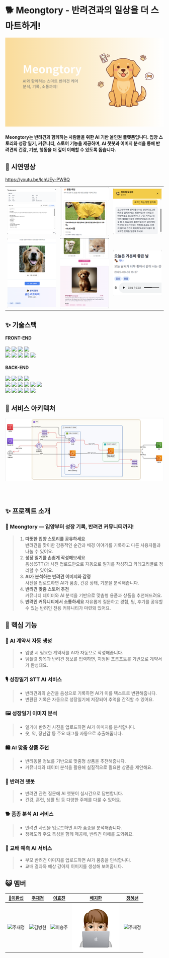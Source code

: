 # 🐕 Meongtory - 반려견과의 일상을 더 스마트하게!
![Meongtory 메인](./assets/main.png)
#### Meongtory는 반려견과 함께하는 사람들을 위한 AI 기반 올인원 플랫폼입니다. 입양 스토리와 성장 일기, 커뮤니티, 스토어 기능을 제공하며, AI 챗봇과 이미지 분석을 통해 반려견의 건강, 기분, 행동을 더 깊이 이해할 수 있도록 돕습니다.
## 🎥 시연영상

https://youtu.be/lchUEy-PWBQ

<table>
  <tr>
    <td><img src="./assets/ai계약서.png" alt="AI 입양 계약서 생성" width="200"/></td>
    <td><img src="./assets/ai맞춤상품추천.png" alt="AI 맞춤 상품 추천" width="200"/></td>
    <td><img src="./assets/챗봇.png" alt="AI 챗봇" width="200"/></td>
  </tr>
  <tr>
    <td><img src="./assets/품종분석.png" alt="반려견 품종 분석" width="200"/></td>
    <td><img src="./assets/교배.png" alt="반려견 교배 추천" width="200"/></td>
    <td><img src="./assets/성장일기stt.png" alt="성장 일기 STT 기록" width="200"/></td>
  </tr>
</table>


## ✨ 기술스택
#### FRONT-END
<img src="https://img.shields.io/badge/HTML-E34F26?style=for-the-badge&logo=HTML5&logoColor=white"/> <img src="https://img.shields.io/badge/styled components-DB7093?style=for-the-badge&logo=styled-components&logoColor=white"/> <img src="https://img.shields.io/badge/JavaScript-F7DF1E?style=for-the-badge&logo=JavaScript&logoColor=black"/> <img src="https://img.shields.io/badge/Redux Toolkit-764ABC?style=for-the-badge&logo=Redux&logoColor=white"/> <br> <img src="https://img.shields.io/badge/React-61DAFB?style=for-the-badge&logo=React&logoColor=black"/> <img src="https://img.shields.io/badge/Axios-5A29E4?style=for-the-badge&logo=Axios&logoColor=white"/> <img src="https://img.shields.io/badge/GitHub Actions-2088FF?style=for-the-badge&logo=GitHub Actions&logoColor=white"/> <img src="https://img.shields.io/badge/sockjs-333333?style=for-the-badge&logo=sockjs&logoColor=white"/> <img src="https://img.shields.io/badge/stomp-333333?style=for-the-badge&logo=stomp&logoColor=white"/>

#### BACK-END
<img src="https://img.shields.io/badge/Spring Boot-6DB33F?style=for-the-badge&logo=Spring Boot&logoColor=white"/> <img src="https://img.shields.io/badge/Spring Cloud-6DB33F?style=for-the-badge&logo=Spring&logoColor=white"/> <img src="https://img.shields.io/badge/Spring Security-6DB33F?style=for-the-badge&logo=Spring Security&logoColor=white"/> <img src="https://img.shields.io/badge/MySQL-4479A1?style=for-the-badge&logo=MySQL&logoColor=white"> <br> <img src="https://img.shields.io/badge/Amazon RDS-527FFF?style=for-the-badge&logo=Amazon RDS&logoColor=white"/> <img src="https://img.shields.io/badge/Amazon S3-569A31?style=for-the-badge&logo=Amazon S3&logoColor=white"/> 
<img src="https://img.shields.io/badge/Amazon EC2-FF9900?style=for-the-badge&logo=Amazon EC2&logoColor=white"/> <img src="https://img.shields.io/badge/sockjs-333333?style=for-the-badge&logo=sockjs&logoColor=white"/> <img src="https://img.shields.io/badge/stomp-333333?style=for-the-badge&logo=stomp&logoColor=white"/> <img src="https://img.shields.io/badge/GitHub Actions-2088FF?style=for-the-badge&logo=GitHub Actions&logoColor=white"/>
<br>
<img src="https://img.shields.io/badge/Appache Kafka-231F20?style=for-the-badge&logo=apachekafka&logoColor=white"/>
<img src="https://img.shields.io/badge/Kafka Connect-231F20?style=for-the-badge&logo=apachekafka&logoColor=white"/>
<img src="https://img.shields.io/badge/Docker-2496ED?style=for-the-badge&logo=docker&logoColor=white"/>
<img src="https://img.shields.io/badge/Grafana-F46800?style=for-the-badge&logo=grafana&logoColor=white"/>
<img src="https://img.shields.io/badge/Prometheus-E6522C?style=for-the-badge&logo=prometheus&logoColor=white"/>
## 🔧 서비스 아키텍처

![아키텍쳐](./assets/architecture.jpg)


<br>

<br>


## ✨ 프로젝트 소개
### 🐾 Meongtory — 입양부터 성장 기록, 반려견 커뮤니티까지!
>1. **따뜻한 입양 스토리를 공유하세요**  
   반려견을 맞이한 감동적인 순간과 배경 이야기를 기록하고 다른 사용자들과 나눌 수 있어요.
>2. **성장 일기를 손쉽게 작성해보세요**  
   음성(STT)과 사진 업로드만으로 자동으로 일기를 작성하고 카테고리별로 정리할 수 있어요.
>3. **AI가 분석하는 반려견 이미지와 감정**  
   사진을 업로드하면 AI가 품종, 건강 상태, 기분을 분석해줍니다.
>4. **반려견 맞춤 스토어 추천**  
   커뮤니티 데이터와 AI 분석을 기반으로 맞춤형 용품과 상품을 추천해드려요.
>5. **반려인 커뮤니티에서 소통하세요**
   자유롭게 질문하고 경험, 팁, 후기를 공유할 수 있는 반려인 전용 커뮤니티가 마련돼 있어요.


## 🌟 핵심 기능

### 📜 AI 계약서 자동 생성

> * 입양 시 필요한 계약서를 AI가 자동으로 작성해줍니다.
> * 템플릿 항목과 반려견 정보를 입력하면, 지정된 프롬프트를 기반으로 계약서가 완성돼요.

### 🎙 성장일기 STT AI 서비스

> * 반려견과의 순간을 음성으로 기록하면 AI가 이를 텍스트로 변환해줍니다.
> * 변환된 기록은 자동으로 성장일기에 저장되어 추억을 간직할 수 있어요.

### 🖼 성장일기 이미지 분석

> * 일기에 반려견 사진을 업로드하면 AI가 이미지를 분석합니다.
> * 옷, 약, 장난감 등 주요 태그를 자동으로 추출해줍니다.

### 🛍 AI 맞춤 상품 추천

> * 반려동물 정보를 기반으로 맞춤형 상품을 추천해줍니다.
> * 커뮤니티와 데이터 분석을 활용해 실질적으로 필요한 상품을 제안해요.

### 💬 반려견 챗봇

> *  반려견 관련 질문에 AI 챗봇이 실시간으로 답변합니다.
> *  건강, 훈련, 생활 팁 등 다양한 주제를 다룰 수 있어요.

### 🐕 품종 분석 AI 서비스

> *  반려견 사진을 업로드하면 AI가 품종을 분석해줍니다.
> *  정확도와 주요 특성을 함께 제공해, 반려견 이해를 도와줘요.

### 🧬 교배 예측 AI 서비스

> *  부모 반려견 이미지를 업로드하면 AI가 품종을 인식합니다.
> *  교배 결과와 예상 강아지 이미지를 생성해 보여줍니다.


## 😺 멤버
|[🔰이환섭](http)|[주재정](https://github.com/Rabbokki)|[이효진](http)|[배지한](http)|[정혜선](http)|            
|:---:|:---:|:---:|:---:|:---:|
|<img width="150" alt="주재정" src="https://github.com/user-attachments/assets/18515cc2-4d52-4335-b7ae-989b4aa3b807">|<img width="150" alt="김병현" src="https://github.com/user-attachments/assets/54cb7bdd-8a7e-417b-9630-60ca5620b859">|<img width="150" alt="이승주" src="https://github.com/user-attachments/assets/5d909775-e3ab-4575-a8c7-0f527fff9452">|<img width="150" alt="Meongtory 배지한" src="./assets/heum.png">|<img width="150" alt="주재정" src="https://github.com/user-attachments/assets/87ad6957-f868-470a-bdc4-4eed93766d36">|




